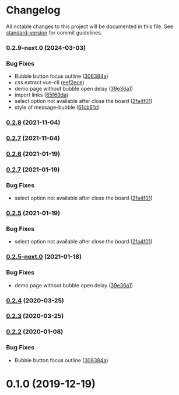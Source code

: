 # Changelog

All notable changes to this project will be documented in this file. See [standard-version](https://github.com/conventional-changelog/standard-version) for commit guidelines.

### 0.2.9-next.0 (2024-03-03)


### Bug Fixes

* Bubble button focus outline ([306384a](https://github.com/JuzSer/vue-bot-ui/commit/306384ae1e271451ed54a5cc956c45233c69fa6c))
* css.extract vue-cli ([eef2ece](https://github.com/JuzSer/vue-bot-ui/commit/eef2ece26f374f9e55ef7092748b58da02f51508))
* demo page without bubble open delay ([39e36a1](https://github.com/JuzSer/vue-bot-ui/commit/39e36a127302c659d6c457fbb55f3b250c15aba6))
* import links ([85f69da](https://github.com/JuzSer/vue-bot-ui/commit/85f69da7c5be7e3a2012ed4ebc2682b71b8840f6))
* select option not available after close the board ([2fa4f01](https://github.com/JuzSer/vue-bot-ui/commit/2fa4f0133f8f9034ed85d3b7645af325a5d177cf))
* style of message-bubble ([61cb61d](https://github.com/JuzSer/vue-bot-ui/commit/61cb61dc100addfb5ba14e90cdbc96ffdbda94cb))

### [0.2.8](https://github.com/JuzSer/vue-bot-ui/compare/v0.2.7...v0.2.8) (2021-11-04)

### [0.2.7](https://github.com/JuzSer/vue-bot-ui/compare/v0.2.6...v0.2.7) (2021-11-04)

### [0.2.6](https://github.com/JuzSer/vue-bot-ui/compare/v0.2.7...v0.2.6) (2021-01-19)

### [0.2.7](https://github.com/JuzSer/vue-bot-ui/compare/v0.2.5-next.0...v0.2.7) (2021-01-19)


### Bug Fixes

* select option not available after close the board ([2fa4f01](https://github.com/JuzSer/vue-bot-ui/commit/2fa4f0133f8f9034ed85d3b7645af325a5d177cf))

### [0.2.5](https://github.com/JuzSer/vue-bot-ui/compare/v0.2.5-next.0...v0.2.5) (2021-01-19)


### Bug Fixes

* select option not available after close the board ([2fa4f01](https://github.com/JuzSer/vue-bot-ui/commit/2fa4f0133f8f9034ed85d3b7645af325a5d177cf))

### [0.2.5-next.0](https://github.com/JuzSer/vue-bot-ui/compare/v0.2.4...v0.2.5-next.0) (2021-01-18)


### Bug Fixes

* demo page without bubble open delay ([39e36a1](https://github.com/JuzSer/vue-bot-ui/commit/39e36a127302c659d6c457fbb55f3b250c15aba6))

### [0.2.4](https://github.com/JuzSer/vue-bot-ui/compare/v0.2.3...v0.2.4) (2020-03-25)

### [0.2.3](https://github.com/JuzSer/vue-bot-ui/compare/v0.2.2...v0.2.3) (2020-03-25)

### [0.2.2](https://github.com/JuzSer/vue-bot-ui/compare/v0.2.1...v0.2.2) (2020-01-08)


### Bug Fixes

* Bubble button focus outline ([306384a](https://github.com/JuzSer/vue-bot-ui/commit/306384ae1e271451ed54a5cc956c45233c69fa6c))

<a name="0.1.0"></a>

# 0.1.0 (2019-12-19)

